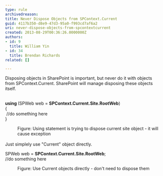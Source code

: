 ```yaml
---
type: rule
archivedreason: 
title: Never Dispose Objects from SPContext.Current
guid: 4117b350-d8e9-47d3-95a0-f993cd7af6a2
uri: never-dispose-objects-from-spcontextcurrent
created: 2013-08-29T00:36:26.0000000Z
authors:
- id: 9
  title: William Yin
- id: 34
  title: Brendan Richards
related: []

---
```



<div>Disposing objects in SharePoint is important, but never do it with objects from SPContext.Current. SharePoint will manage disposing these objects itself.​</div><div><br></div><p class="ssw15-rteElement-CodeArea"><strong>using </strong>(SPWeb web = <strong>SPContext.Current.Site.RootWeb</strong>)<br>&#123;<br>&#160;//do something here<br>&#125;</p><dd class="ssw15-rteElement-FigureBad">Figure&#58; Using statement is trying to dispose current site object - it will cause exception</dd><div><br></div><div>Just simplely use &quot;Current&quot; object directly.</div><p class="ssw15-rteElement-CodeArea">SPWeb web =&#160;<strong>SPContext.Current.Site.R​ootWeb</strong>​;<br>//do something here</p><dd class="ssw15-rteElement-FigureGood">Figure&#58; Use Current objects directly - don't need to dispose them</dd>
<br><excerpt class='endintro'></excerpt><br>



